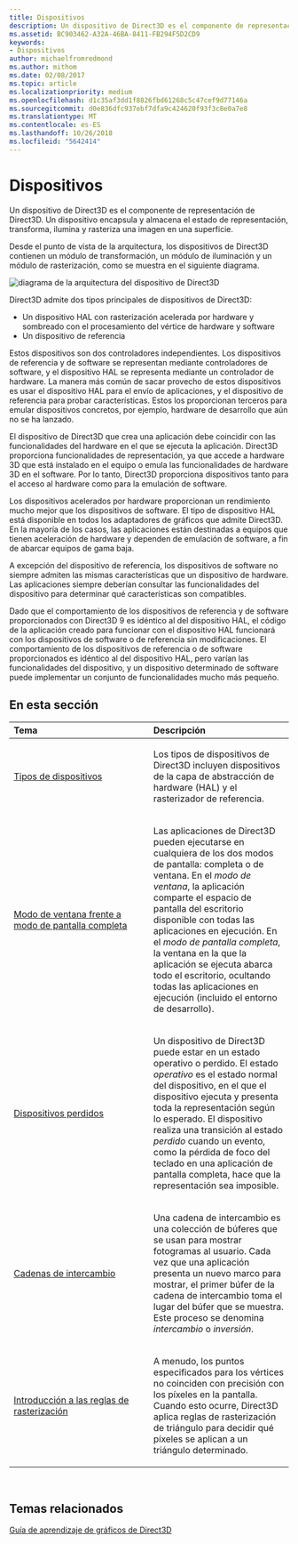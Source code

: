 ```yaml
---
title: Dispositivos
description: Un dispositivo de Direct3D es el componente de representación de Direct3D. Un dispositivo encapsula y almacena el estado de representación, transforma, ilumina y rasteriza una imagen en una superficie.
ms.assetid: BC903462-A32A-46BA-8411-FB294F5D2CD9
keywords:
- Dispositivos
author: michaelfromredmond
ms.author: mithom
ms.date: 02/08/2017
ms.topic: article
ms.localizationpriority: medium
ms.openlocfilehash: d1c35af3dd1f8826fbd61268c5c47cef9d77146a
ms.sourcegitcommit: d0e836dfc937ebf7dfa9c424620f93f3c8e0a7e8
ms.translationtype: MT
ms.contentlocale: es-ES
ms.lasthandoff: 10/26/2018
ms.locfileid: "5642414"
---
```

# <a name="devices"></a>Dispositivos


Un dispositivo de Direct3D es el componente de representación de Direct3D. Un dispositivo encapsula y almacena el estado de representación, transforma, ilumina y rasteriza una imagen en una superficie.

Desde el punto de vista de la arquitectura, los dispositivos de Direct3D contienen un módulo de transformación, un módulo de iluminación y un módulo de rasterización, como se muestra en el siguiente diagrama.

![diagrama de la arquitectura del dispositivo de Direct3D](images/d3ddev.png)

Direct3D admite dos tipos principales de dispositivos de Direct3D:

-   Un dispositivo HAL con rasterización acelerada por hardware y sombreado con el procesamiento del vértice de hardware y software
-   Un dispositivo de referencia

Estos dispositivos son dos controladores independientes. Los dispositivos de referencia y de software se representan mediante controladores de software, y el dispositivo HAL se representa mediante un controlador de hardware. La manera más común de sacar provecho de estos dispositivos es usar el dispositivo HAL para el envío de aplicaciones, y el dispositivo de referencia para probar características. Estos los proporcionan terceros para emular dispositivos concretos, por ejemplo, hardware de desarrollo que aún no se ha lanzado.

El dispositivo de Direct3D que crea una aplicación debe coincidir con las funcionalidades del hardware en el que se ejecuta la aplicación. Direct3D proporciona funcionalidades de representación, ya que accede a hardware 3D que está instalado en el equipo o emula las funcionalidades de hardware 3D en el software. Por lo tanto, Direct3D proporciona dispositivos tanto para el acceso al hardware como para la emulación de software.

Los dispositivos acelerados por hardware proporcionan un rendimiento mucho mejor que los dispositivos de software. El tipo de dispositivo HAL está disponible en todos los adaptadores de gráficos que admite Direct3D. En la mayoría de los casos, las aplicaciones están destinadas a equipos que tienen aceleración de hardware y dependen de emulación de software, a fin de abarcar equipos de gama baja.

A excepción del dispositivo de referencia, los dispositivos de software no siempre admiten las mismas características que un dispositivo de hardware. Las aplicaciones siempre deberían consultar las funcionalidades del dispositivo para determinar qué características son compatibles.

Dado que el comportamiento de los dispositivos de referencia y de software proporcionados con Direct3D 9 es idéntico al del dispositivo HAL, el código de la aplicación creado para funcionar con el dispositivo HAL funcionará con los dispositivos de software o de referencia sin modificaciones. El comportamiento de los dispositivos de referencia o de software proporcionados es idéntico al del dispositivo HAL, pero varían las funcionalidades del dispositivo, y un dispositivo determinado de software puede implementar un conjunto de funcionalidades mucho más pequeño.

## <a name="span-idin-this-sectionspanin-this-section"></a><span id="in-this-section"></span>En esta sección


<table>
<colgroup>
<col width="50%" />
<col width="50%" />
</colgroup>
<thead>
<tr class="header">
<th align="left">Tema</th>
<th align="left">Descripción</th>
</tr>
</thead>
<tbody>
<tr class="odd">
<td align="left"><p><a href="device-types.md">Tipos de dispositivos</a></p></td>
<td align="left"><p>Los tipos de dispositivos de Direct3D incluyen dispositivos de la capa de abstracción de hardware (HAL) y el rasterizador de referencia.</p></td>
</tr>
<tr class="even">
<td align="left"><p><a href="windowed-vs--full-screen-mode.md">Modo de ventana frente a modo de pantalla completa</a></p></td>
<td align="left"><p>Las aplicaciones de Direct3D pueden ejecutarse en cualquiera de los dos modos de pantalla: completa o de ventana. En el <em>modo de ventana</em>, la aplicación comparte el espacio de pantalla del escritorio disponible con todas las aplicaciones en ejecución. En el <em>modo de pantalla completa</em>, la ventana en la que la aplicación se ejecuta abarca todo el escritorio, ocultando todas las aplicaciones en ejecución (incluido el entorno de desarrollo).</p></td>
</tr>
<tr class="odd">
<td align="left"><p><a href="lost-devices.md">Dispositivos perdidos</a></p></td>
<td align="left"><p>Un dispositivo de Direct3D puede estar en un estado operativo o perdido. El estado <em>operativo</em> es el estado normal del dispositivo, en el que el dispositivo ejecuta y presenta toda la representación según lo esperado. El dispositivo realiza una transición al estado <em>perdido</em> cuando un evento, como la pérdida de foco del teclado en una aplicación de pantalla completa, hace que la representación sea imposible.</p></td>
</tr>
<tr class="even">
<td align="left"><p><a href="swap-chains.md">Cadenas de intercambio</a></p></td>
<td align="left"><p>Una cadena de intercambio es una colección de búferes que se usan para mostrar fotogramas al usuario. Cada vez que una aplicación presenta un nuevo marco para mostrar, el primer búfer de la cadena de intercambio toma el lugar del búfer que se muestra. Este proceso se denomina <em>intercambio</em> o <em>inversión</em>.</p></td>
</tr>
<tr class="odd">
<td align="left"><p><a href="introduction-to-rasterization-rules.md">Introducción a las reglas de rasterización</a></p></td>
<td align="left"><p>A menudo, los puntos especificados para los vértices no coinciden con precisión con los píxeles en la pantalla. Cuando esto ocurre, Direct3D aplica reglas de rasterización de triángulo para decidir qué píxeles se aplican a un triángulo determinado.</p></td>
</tr>
</tbody>
</table>

 

## <a name="span-idrelated-topicsspanrelated-topics"></a><span id="related-topics"></span>Temas relacionados


[Guía de aprendizaje de gráficos de Direct3D](index.md)

 

 




